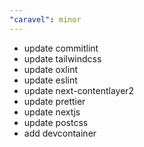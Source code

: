 ```yaml
---
"caravel": minor
---
```


- update commitlint
- update tailwindcss
- update oxlint
- update eslint
- update next-contentlayer2
- update prettier
- update nextjs
- update postcss
- add devcontainer
